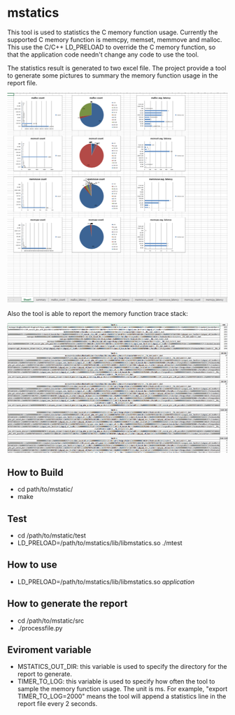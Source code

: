 # mstatics 

This tool is used to statistics the C memory function usage. Currently the supported C memory function is memcpy, memset, memmove and malloc. This use the C/C++ LD_PRELOAD to override the C memory function, so that the application code needn't change any code to use the tool.

The statistics result is generated to two excel file. The project provide a tool to generate some pictures to summary the memory function usage in the report file.

![image info](./Capture.PNG)

Also the tool is able to report the memory function trace stack:

![image info](./Capture_trace.PNG)

## How to Build

* cd path/to/mstatic/
* make

## Test 
* cd /path/to/mstatic/test
* LD_PRELOAD=/path/to/mstatics/lib/libmstatics.so ./mtest

## How to use
*  LD_PRELOAD=/path/to/mstatics/lib/libmstatics.so *application*

## How to generate the report
* cd /path/to/mstatic/src
* ./processfile.py

## Eviroment variable
* MSTATICS_OUT_DIR: this variable is used to specify the directory for the report to generate.
* TIMER_TO_LOG: this variable is used to specify how often the tool to sample the memory function usage. The unit is ms. For example, "export TIMER_TO_LOG=2000" means the tool will append a statistics line in the report file every 2 seconds.


